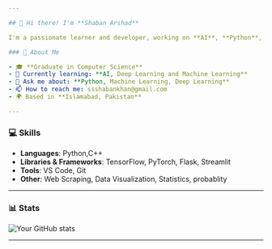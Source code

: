 ```yaml
---

## 👋 Hi there! I'm **Shaban Arshad**

I'm a passionate learner and developer, working on **AI**, **Python**, and **Data Science** projects. I enjoy solving real-world problems with code and exploring new technologies.

### 🚀 About Me

- 🎓 **Graduate in Computer Science**  
- 🌱 Currently learning: **AI, Deep Learning and Machine Learning**   
- 💬 Ask me about: **Python, Machine Learning, Deep Learning**  
- 📫 How to reach me: ssshabankhan@gmail.com  
- 🌍 Based in **Islamabad, Pakistan**

---
```


### 💻 Skills

- **Languages**: Python,C++
- **Libraries & Frameworks**: TensorFlow, PyTorch, Flask, Streamlit
- **Tools**: VS Code, Git
- **Other**: Web Scraping, Data Visualization, Statistics, probablity

---

### 📊 Stats

![Your GitHub stats](https://github-readme-stats.vercel.app/api?username=shaban125&show_icons=true&theme=radical)

---

